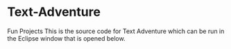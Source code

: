# Text-Adventure
Fun Projects
This is the source code for Text Adventure which can be run in the Eclipse window that is opened below.
